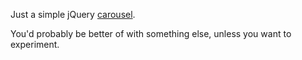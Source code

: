 Just a simple jQuery [carousel](http://skidding.github.com/simple-carousel/).

You'd probably be better of with something else, unless you want to experiment.